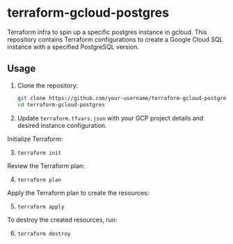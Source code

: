 # terraform-gcloud-postgres
Terraform infra to spin up a specific postgres instance in gcloud.
This repository contains Terraform configurations to create a Google Cloud SQL instance with a specified PostgreSQL version.

## Usage

1. Clone the repository:
   ```sh
   git clone https://github.com/your-username/terraform-gcloud-postgres.git
   cd terraform-gcloud-postgres

2. Update `terraform.tfvars.json` with your GCP project details and desired instance configuration.

Initialize Terraform:

3. `terraform init`

Review the Terraform plan:

4. `terraform plan`

Apply the Terraform plan to create the resources:

5. `terraform apply`

To destroy the created resources, run:

6. `terraform destroy`
